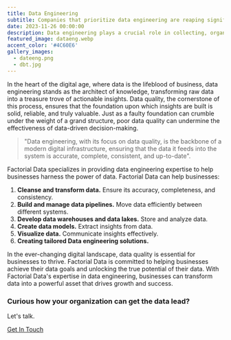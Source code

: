 ```yaml
---
title: Data Engineering
subtitle: Companies that prioritize data engineering are reaping significant benefits that enhance their overall performance and competitiveness. 
date: 2023-11-26 00:00:00
description: Data engineering plays a crucial role in collecting, organizing, and analyzing vast amounts of data, transforming it into actionable insights that inform business decisions, optimize operations, and drive innovation.  
featured_image: dataeng.webp
accent_color: '#4C60E6'
gallery_images:
  - dateeng.png
  - dbt.jpg
---
```


In the heart of the digital age, where data is the lifeblood of business, data engineering stands as the architect of knowledge, transforming raw data into a treasure trove of actionable insights. Data quality, the cornerstone of this process, ensures that the foundation upon which insights are built is solid, reliable, and truly valuable. Just as a faulty foundation can crumble under the weight of a grand structure, poor data quality can undermine the effectiveness of data-driven decision-making.

> "Data engineering, with its focus on data quality, is the backbone of a modern digital infrastructure, ensuring that the data it feeds into the system is accurate, complete, consistent, and up-to-date". 

Factorial Data specializes in providing data engineering expertise to help businesses harness the power of data. Factorial Data can help businesses:

1. **Cleanse and transform data.** Ensure its accuracy, completeness, and consistency.
2. **Build and manage data pipelines.** Move data efficiently between different systems.
3. **Develop data warehouses and data lakes.** Store and analyze data.
4. **Create data models.** Extract insights from data.
5. **Visualize data.** Communicate insights effectively.
6. **Creating tailored Data engineering solutions.** 


In the ever-changing digital landscape, data quality is essential for businesses to thrive. Factorial Data is committed to helping businesses achieve their data goals and unlocking the true potential of their data. With Factorial Data's expertise in data engineering, businesses can transform data into a powerful asset that drives growth and success.


### Curious how your organization can get the data lead?

Let's talk. 

<a href="#" class="header__cta button--fill contact-trigger js-contact">Get In Touch</a>